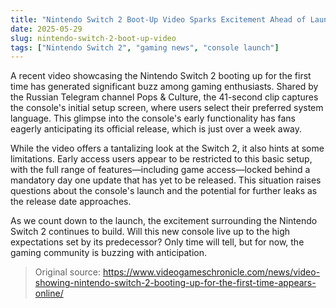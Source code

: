 ```yaml
---
title: "Nintendo Switch 2 Boot-Up Video Sparks Excitement Ahead of Launch"
date: 2025-05-29
slug: nintendo-switch-2-boot-up-video
tags: ["Nintendo Switch 2", "gaming news", "console launch"]
---
```


A recent video showcasing the Nintendo Switch 2 booting up for the first time has generated significant buzz among gaming enthusiasts. Shared by the Russian Telegram channel Pops & Culture, the 41-second clip captures the console's initial setup screen, where users select their preferred system language. This glimpse into the console's early functionality has fans eagerly anticipating its official release, which is just over a week away.

While the video offers a tantalizing look at the Switch 2, it also hints at some limitations. Early access users appear to be restricted to this basic setup, with the full range of features—including game access—locked behind a mandatory day one update that has yet to be released. This situation raises questions about the console's launch and the potential for further leaks as the release date approaches.

As we count down to the launch, the excitement surrounding the Nintendo Switch 2 continues to build. Will this new console live up to the high expectations set by its predecessor? Only time will tell, but for now, the gaming community is buzzing with anticipation.

> Original source: https://www.videogameschronicle.com/news/video-showing-nintendo-switch-2-booting-up-for-the-first-time-appears-online/